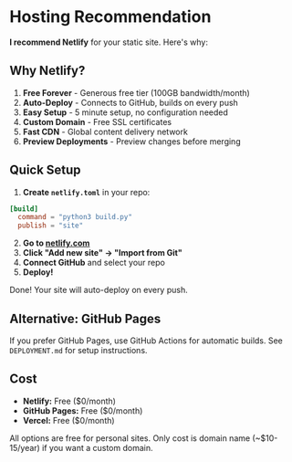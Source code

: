 # Hosting Recommendation

**I recommend Netlify** for your static site. Here's why:

## Why Netlify?

1. **Free Forever** - Generous free tier (100GB bandwidth/month)
2. **Auto-Deploy** - Connects to GitHub, builds on every push
3. **Easy Setup** - 5 minute setup, no configuration needed
4. **Custom Domain** - Free SSL certificates
5. **Fast CDN** - Global content delivery network
6. **Preview Deployments** - Preview changes before merging

## Quick Setup

1. **Create `netlify.toml`** in your repo:
```toml
[build]
  command = "python3 build.py"
  publish = "site"
```

2. **Go to [netlify.com](https://netlify.com)**
3. **Click "Add new site" → "Import from Git"**
4. **Connect GitHub** and select your repo
5. **Deploy!**

Done! Your site will auto-deploy on every push.

## Alternative: GitHub Pages

If you prefer GitHub Pages, use GitHub Actions for automatic builds. See `DEPLOYMENT.md` for setup instructions.

## Cost

- **Netlify:** Free ($0/month)
- **GitHub Pages:** Free ($0/month)
- **Vercel:** Free ($0/month)

All options are free for personal sites. Only cost is domain name (~$10-15/year) if you want a custom domain.

